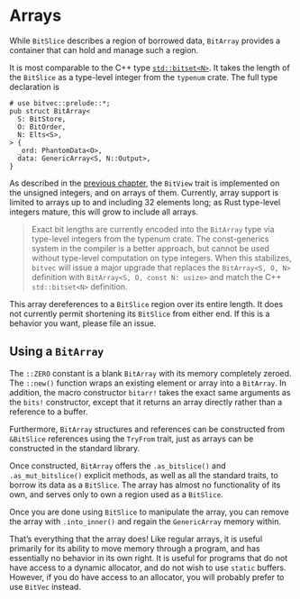 # Arrays

While `BitSlice` describes a region of borrowed data, `BitArray` provides a
container that can hold and manage such a region.

It is most comparable to the C++ type [`std::bitset<N>`]. It takes the length
of the `BitSlice` as a type-level integer from the `typenum` crate. The full
type declaration is

```rust,ignore
# use bitvec::prelude::*;
pub struct BitArray<
  S: BitStore,
  O: BitOrder,
  N: Elts<S>,
> {
  _ord: PhantomData<O>,
  data: GenericArray<S, N::Output>,
}
```

As described in the [previous chapter], the `BitView` trait is implemented on
the unsigned integers, and on arrays of them. Currently, array support is
limited to arrays up to and including 32 elements long; as Rust type-level
integers mature, this will grow to include all arrays.

> Exact bit lengths are currently encoded into the `BitArray` type via type-level
> integers from the typenum crate.  The const-generics system in the compiler is
> a better approach, but cannot be used without type-level computation on type
> integers. When this stabilizes, `bitvec` will issue a major upgrade that
> replaces the `BitArray<S, O, N>` definition with `BitArray<S, O, const N: usize>`
> and match the C++ `std::bitset<N>` definition.

This array dereferences to a `BitSlice` region over its entire length. It does
not currently permit shortening its `BitSlice` from either end. If this is a
behavior you want, please file an issue.

## Using a `BitArray`

The `::ZERO` constant is a blank `BitArray` with its memory completely zeroed.
The `::new()` function wraps an existing element or array into a `BitArray`. In
addition, the macro constructor `bitarr!` takes the exact same arguments as the
`bits!` constructor, except that it returns an array directly rather than a
reference to a buffer.

Furthermore, `BitArray` structures and references can be constructed from
`&BitSlice` references using the `TryFrom` trait, just as arrays can be
constructed in the standard library.

Once constructed, `BitArray` offers the `.as_bitslice()` and
`.as_mut_bitslice()` explicit methods, as well as all the standard traits, to
borrow its data as a `BitSlice`. The array has almost no functionality of its
own, and serves only to own a region used as a `BitSlice`.

Once you are done using `BitSlice` to manipulate the array, you can remove the
array with `.into_inner()` and regain the `GenericArray` memory within.

That’s everything that the array does! Like regular arrays, it is useful
primarily for its ability to move memory through a program, and has essentially
no behavior in its own right. It is useful for programs that do not have access
to a dynamic allocator, and do not wish to use `static` buffers. However, if you
do have access to an allocator, you will probably prefer to use `BitVec`
instead.

[previous chapter]: ./bitslice.html "BitSlice region"
[`std::bitset<N>`]: https://en.cppreference.com/w/cpp/utility/bitset "C++ std::bitset documentation"
